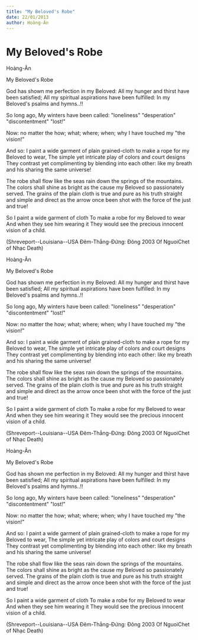 ```yaml
---
title: "My Beloved's Robe"
date: 22/01/2013
author: Hoàng-Ân
---
```


# My Beloved's Robe

Hoàng-Ân

My Beloved's Robe


God has shown me perfection
in my Beloved:
All my hunger and thirst
have been satisfied;
All my spiritual aspirations
have been fulfilled:
In my Beloved's psalms and hymns..!!

So long ago,
My winters have been called:
     "loneliness"
     "desperation"
     "discontentment"
     "lost!"

Now: no matter the
how; what; where; when; why
I have touched my
      "the vision!"

And so:
I paint a wide garment of plain grained-cloth
to make a rope for my Beloved to wear,
The simple yet intricate play
of colors and court designs
They contrast yet complimenting
by blending into each other:
       like my breath and his
       sharing the same universe!

The robe shall flow
like the seas rain down
the springs of the mountains.
The colors shall shine
as bright as the cause
my Beloved so passionately served.
The grains of the plain cloth
is true and pure as his truth
straight and simple and direct
as the arrow o­nce been shot
with the force of the just and true!

So I paint a wide garment of cloth
To make a robe for my Beloved to wear
And when they see him wearing it
They would see the precious
      innocent vision of
      a child.


(Shreveport--Louisiana--USA
 Đêm-Thẳng-Đứng: Đông 2003
 Of NguoiChet of Nhạc Death)

Hoàng-Ân

My Beloved's Robe


God has shown me perfection
in my Beloved:
All my hunger and thirst
have been satisfied;
All my spiritual aspirations
have been fulfilled:
In my Beloved's psalms and hymns..!!

So long ago,
My winters have been called:
     "loneliness"
     "desperation"
     "discontentment"
     "lost!"

Now: no matter the
how; what; where; when; why
I have touched my
      "the vision!"

And so:
I paint a wide garment of plain grained-cloth
to make a rope for my Beloved to wear,
The simple yet intricate play
of colors and court designs
They contrast yet complimenting
by blending into each other:
       like my breath and his
       sharing the same universe!

The robe shall flow
like the seas rain down
the springs of the mountains.
The colors shall shine
as bright as the cause
my Beloved so passionately served.
The grains of the plain cloth
is true and pure as his truth
straight and simple and direct
as the arrow o­nce been shot
with the force of the just and true!

So I paint a wide garment of cloth
To make a robe for my Beloved to wear
And when they see him wearing it
They would see the precious
      innocent vision of
      a child.


(Shreveport--Louisiana--USA
 Đêm-Thẳng-Đứng: Đông 2003
 Of NguoiChet of Nhạc Death)

Hoàng-Ân

My Beloved's Robe


God has shown me perfection
in my Beloved:
All my hunger and thirst
have been satisfied;
All my spiritual aspirations
have been fulfilled:
In my Beloved's psalms and hymns..!!

So long ago,
My winters have been called:
     "loneliness"
     "desperation"
     "discontentment"
     "lost!"

Now: no matter the
how; what; where; when; why
I have touched my
      "the vision!"

And so:
I paint a wide garment of plain grained-cloth
to make a rope for my Beloved to wear,
The simple yet intricate play
of colors and court designs
They contrast yet complimenting
by blending into each other:
       like my breath and his
       sharing the same universe!

The robe shall flow
like the seas rain down
the springs of the mountains.
The colors shall shine
as bright as the cause
my Beloved so passionately served.
The grains of the plain cloth
is true and pure as his truth
straight and simple and direct
as the arrow o­nce been shot
with the force of the just and true!

So I paint a wide garment of cloth
To make a robe for my Beloved to wear
And when they see him wearing it
They would see the precious
      innocent vision of
      a child.


(Shreveport--Louisiana--USA
 Đêm-Thẳng-Đứng: Đông 2003
 Of NguoiChet of Nhạc Death)
